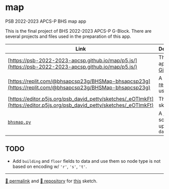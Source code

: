 # map

PSB 2022-2023 APCS-P BHS map app

This is the final project of BHS 2022-2023 APCS-P G-Block. There are several projects and files used in the preparation of this app.

| Link | Description |
| --- | --- |
| [https://psb-2022-2023-apcsp.github.io/map/p5.js/](https://psb-2022-2023-apcsp.github.io/map/p5.js/) | The live app on [Github](https://github.com/). |
| [https://replit.com/@bhsapcsp23g/BHSMap-bhsapcsp23g](https://replit.com/@bhsapcsp23g/BHSMap-bhsapcsp23g) | A shared [repl.it](repl.it) app using [p5.js](p5.js.org). |
| [https://editor.p5js.org/psb_david_petty/sketches/_eOTlmkFt](https://editor.p5js.org/psb_david_petty/sketches/_eOTlmkFt) | The [p5.js](p5.js.org) sketch. |
| [`bhsmap.py`](https://github.com/psb-2022-2023-apcsp/map/blob/main/src/bhsmap.py) | A [Python](https://python.org/) script to update `data.js` |

## TODO

- Add `building` and `floor` fields to data and use them so node type is not based on encoding w/ `'r'`, `'s'`, `'t'`.

<hr>

[&#128279; permalink](https://psb-2022-2023-apcsp.github.io/map/) and [&#128297; repository](https://github.com/psb-2022-2023-apcsp/map) for [this](https://editor.p5js.org/psb_david_petty/sketches/_eOTlmkFt) sketch.
